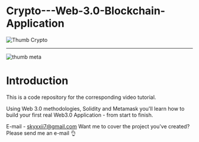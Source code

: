 # Crypto---Web-3.0-Blockchain-Application
![Thumb Crypto](https://github.com/aakaaaash/Crypto-Blockchain/assets/128457043/12a2a1fc-d414-4772-85a4-fd992fe123e1)
*********************************************************************************************************************
![thumb meta](https://github.com/aakaaaash/Crypto-Blockchain/assets/128457043/f2f3326e-0fe6-4266-8b7b-926a651ec0d9)

# Introduction

This is a code repository for the corresponding video tutorial.

Using Web 3.0 methodologies, Solidity and Metamask you'll learn how to build your first real Web3.0 Application - 
from start to finish.

E-mail - skyxxii7@gmail.com Want me to cover the project you've created? Please send me an e-mail 👌
